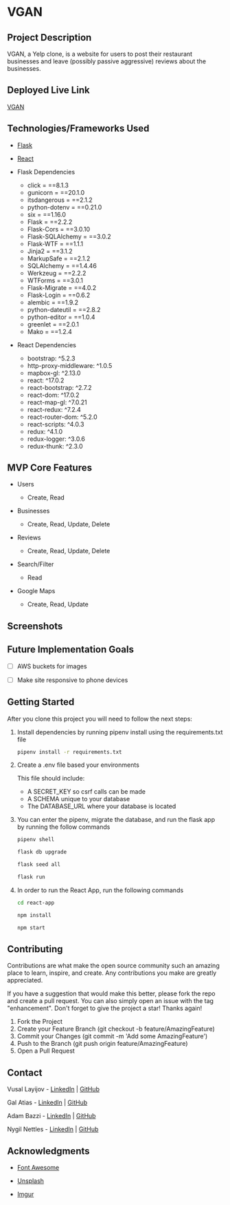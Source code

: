 # VGAN

## Project Description

VGAN, a Yelp clone, is a website for users to post their restaurant businesses and leave (possibly passive aggressive) reviews about the businesses.

## Deployed Live Link

[VGAN](https://vgan-aegx.onrender.com)

## Technologies/Frameworks Used

* [Flask](https://flask.palletsprojects.com/en/2.2.x/)

* [React](https://reactjs.org/)

* Flask Dependencies

	* click = ==8.1.3
	* gunicorn = ==20.1.0
	* itsdangerous = ==2.1.2
	* python-dotenv = ==0.21.0
	* six = ==1.16.0
	* Flask = ==2.2.2
	* Flask-Cors = ==3.0.10
	* Flask-SQLAlchemy = ==3.0.2
	* Flask-WTF = ==1.1.1
	* Jinja2 = ==3.1.2
	* MarkupSafe = ==2.1.2
	* SQLAlchemy = ==1.4.46
	* Werkzeug = ==2.2.2
	* WTForms = ==3.0.1
	* Flask-Migrate = ==4.0.2
	* Flask-Login = ==0.6.2
	* alembic = ==1.9.2
	* python-dateutil = ==2.8.2
	* python-editor = ==1.0.4
	* greenlet = ==2.0.1
	* Mako = ==1.2.4

* React Dependencies

	* bootstrap: ^5.2.3
    * http-proxy-middleware: ^1.0.5
    * mapbox-gl: ^2.13.0
    * react: ^17.0.2
    * react-bootstrap: ^2.7.2
    * react-dom: ^17.0.2
    * react-map-gl: ^7.0.21
    * react-redux: ^7.2.4
    * react-router-dom: ^5.2.0
    * react-scripts: ^4.0.3
    * redux: ^4.1.0
    * redux-logger: ^3.0.6
    * redux-thunk: ^2.3.0

## MVP Core Features

* Users

	* Create, Read

* Businesses

	* Create, Read, Update, Delete

* Reviews

	* Create, Read, Update, Delete

* Search/Filter

	* Read

* Google Maps

	* Create, Read, Update

## Screenshots



## Future Implementation Goals

- [ ] AWS buckets for images

- [ ] Make site responsive to phone devices

## Getting Started

After you clone this project you will need to follow the next steps:

1. Install dependencies by running pipenv install using the requirements.txt file

	```bash
	pipenv install -r requirements.txt
	```
2. Create a .env file based your environments

	This file should include:
	* A SECRET_KEY so csrf calls can be made
	* A SCHEMA unique to your database
	* The DATABASE_URL where your database is located

3. You can enter the pipenv, migrate the database, and run the flask app by running the follow commands

	```bash
	pipenv shell
	```

	```bash
	flask db upgrade
	```

	```bash
	flask seed all
	```

	```bash
	flask run
	```

4. In order to run the React App, run the following commands

	```bash
	cd react-app
	```

	```bash
	npm install
	```

	```bash
	npm start
	```

## Contributing

Contributions are what make the open source community such an amazing place to learn, inspire, and create. Any contributions you make are greatly appreciated.

If you have a suggestion that would make this better, please fork the repo and create a pull request. You can also simply open an issue with the tag "enhancement". Don't forget to give the project a star! Thanks again!

1. Fork the Project
2. Create your Feature Branch (git checkout -b feature/AmazingFeature)
3. Commit your Changes (git commit -m 'Add some AmazingFeature')
4. Push to the Branch (git push origin feature/AmazingFeature)
5. Open a Pull Request

## Contact

Vusal Layijov - [LinkedIn](https://www.linkedin.com/in/vusal-layijov-9a6181111/) | [GitHub](https://github.com/Vusal-Layijov)

Gal Atias - [LinkedIn](https://www.linkedin.com/in/gal-atias/) | [GitHub](https://github.com/atias6051)

Adam Bazzi - [LinkedIn](https://www.linkedin.com/in/adam-bazzi/) | [GitHub](https://github.com/adambazzi)

Nygil Nettles - [LinkedIn](https://www.linkedin.com/in/nygil-nettles-dev/) | [GitHub](https://github.com/NygilNet)

## Acknowledgments

* [Font Awesome](https://fontawesome.com/)

* [Unsplash](https://unsplash.com/)

* [Imgur](https://imgur.com)
